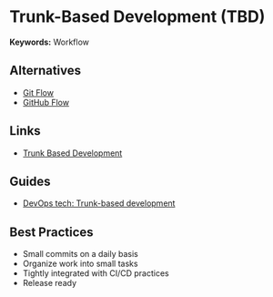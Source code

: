# Trunk-Based Development (TBD)

<!--
https://www.toptal.com/software/trunk-based-development-git-flow
https://mechanicalrock.github.io/2019/07/01/continuous-deployment-the-first-step-on-the-road-to-recovery.html
https://martinfowler.com/articles/branching-patterns.html
-->

**Keywords:** Workflow

## Alternatives

- [Git Flow](/git-flow.md)
- [GitHub Flow](/github/github-flow.md)

## Links

- [Trunk Based Development](https://trunkbaseddevelopment.com/)

## Guides

- [DevOps tech: Trunk-based development](https://cloud.google.com/architecture/devops/devops-tech-trunk-based-development)

## Best Practices

- Small commits on a daily basis
- Organize work into small tasks
- Tightly integrated with CI/CD practices
- Release ready

